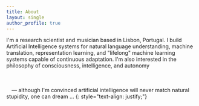 ```yaml
---
title: About
layout: single
author_profile: true
---
```



I'm a research scientist and musician based in Lisbon, Portugal. I build
Artificial Intelligence systems for natural language understanding, machine
translation, representation learning, and "lifelong" machine learning systems
capable of continuous adaptation. I'm also interested in the philosophy of
consciousness, intelligence, and autonomy 

<br/><br/>&emsp;&mdash; although I'm convinced artificial intelligence will
never match natural stupidity, one can dream ...
{: style="text-align: justify;"}


